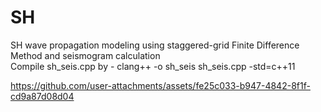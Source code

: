 # SH
SH wave propagation modeling using staggered-grid Finite Difference Method and seismogram calculation\
Compile sh_seis.cpp by -  clang++ -o sh_seis sh_seis.cpp -std=c++11


https://github.com/user-attachments/assets/fe25c033-b947-4842-8f1f-cd9a87d08d04
